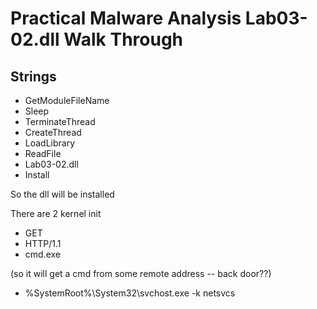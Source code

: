 # Practical Malware Analysis Lab03-02.dll Walk Through

## Strings

* GetModuleFileName
* Sleep
* TerminateThread
* CreateThread
* LoadLibrary
* ReadFile
* Lab03-02.dll
* Install

So the dll will be installed

There are 2 kernel init

* GET
* HTTP/1.1
* cmd.exe

(so it will get a cmd from some remote address -- back door??)

* %SystemRoot%\System32\svchost.exe -k netsvcs

